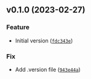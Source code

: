 <!--next-version-placeholder-->

## v0.1.0 (2023-02-27)
### Feature
* Initial version ([`fdc343e`](https://github.com/entelecheia/.lecture/commit/fdc343ee346c812ca4b2c69b5abf4bf124199a0a))

### Fix
* Add .version file ([`943e44a`](https://github.com/entelecheia/.lecture/commit/943e44a53561c5db81db0d23462ba2813907e54b))
